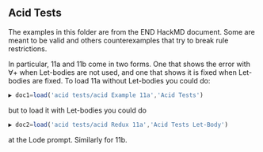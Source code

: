 ## Acid Tests

The examples in this folder are from the END HackMD document.  Some are meant to be valid and others counterexamples that try to break rule restrictions.

In particular, 11a and 11b come in two forms.  One that shows the error with ∀+ when Let-bodies are not used, and one that shows it is fixed when Let-bodies are fixed.  To load 11a without Let-bodies you could do:

```js
▶︎ doc1=load('acid tests/acid Example 11a','Acid Tests')
```

but to load it with Let-bodies you could do

```js
▶︎ doc2=load('acid tests/acid Redux 11a','Acid Tests Let-Body')
```

at the Lode prompt.  Similarly for 11b.